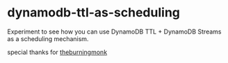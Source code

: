 # dynamodb-ttl-as-scheduling

Experiment to see how you can use DynamoDB TTL + DynamoDB Streams as a scheduling mechanism.

special thanks for [theburningmonk](https://github.com/theburningmonk)

